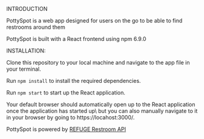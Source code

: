 INTRODUCTION

PottySpot is a web app designed for users on the go to be able to find restrooms around them

PottySpot is built with a React frontend using npm 6.9.0

INSTALLATION:

Clone this repository to your local machine and navigate to the app file in your terminal.

Run `npm install` to install the required dependencies.

Run `npm start` to start up the React application.

Your default browser should automatically open up to the React application once the application has started up\ 
but you can also manually navigate to it in your browser by going to https://locahost:3000/.

PottySpot is powered by [REFUGE Restroom API](https://www.refugerestrooms.org/api/docs/)